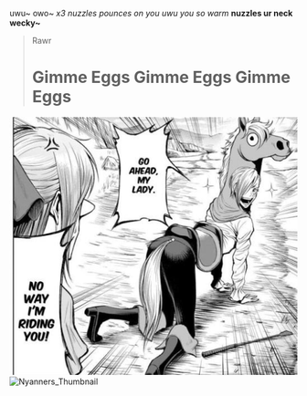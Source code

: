 uwu~
owo~
*x3 nuzzles pounces on you uwu you so warm*
**nuzzles ur neck wecky~**
> Rawr
> # Gimme Eggs Gimme Eggs Gimme Eggs
![Image](image0.jpg)
![Nyanners_Thumbnail](https://user-images.githubusercontent.com/97714611/149443783-7afdf604-3708-4030-8d45-b32dbaa25411.png)


